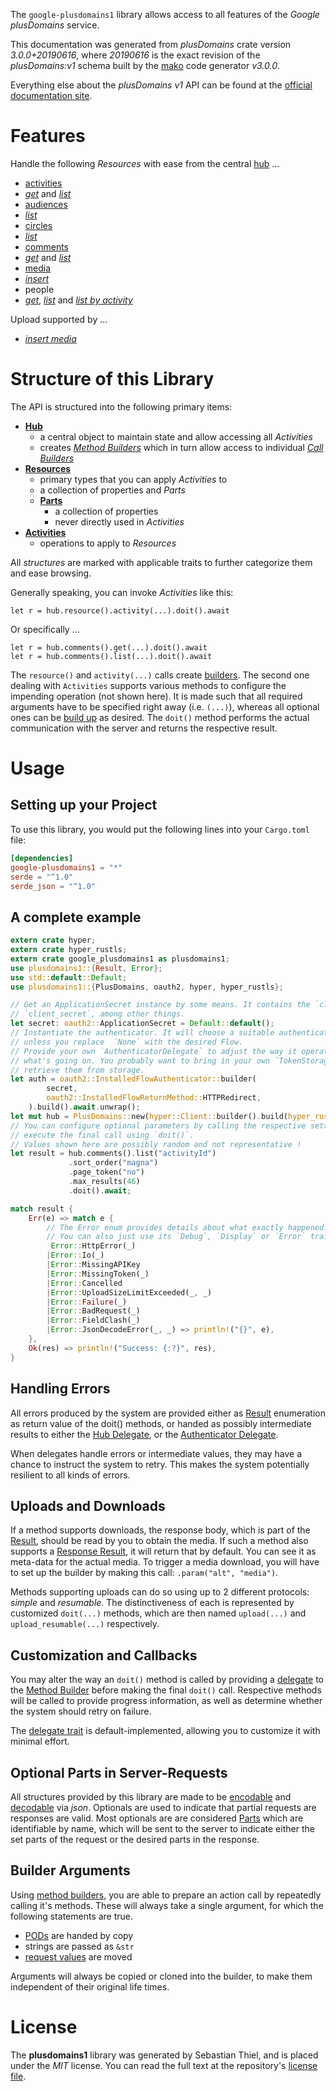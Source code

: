 <!---
DO NOT EDIT !
This file was generated automatically from 'src/mako/api/README.md.mako'
DO NOT EDIT !
-->
The `google-plusdomains1` library allows access to all features of the *Google plusDomains* service.

This documentation was generated from *plusDomains* crate version *3.0.0+20190616*, where *20190616* is the exact revision of the *plusDomains:v1* schema built by the [mako](http://www.makotemplates.org/) code generator *v3.0.0*.

Everything else about the *plusDomains* *v1* API can be found at the
[official documentation site](https://developers.google.com/+/domains/).
# Features

Handle the following *Resources* with ease from the central [hub](https://docs.rs/google-plusdomains1/3.0.0+20190616/google_plusdomains1/PlusDomains) ... 

* [activities](https://docs.rs/google-plusdomains1/3.0.0+20190616/google_plusdomains1/api::Activity)
 * [*get*](https://docs.rs/google-plusdomains1/3.0.0+20190616/google_plusdomains1/api::ActivityGetCall) and [*list*](https://docs.rs/google-plusdomains1/3.0.0+20190616/google_plusdomains1/api::ActivityListCall)
* [audiences](https://docs.rs/google-plusdomains1/3.0.0+20190616/google_plusdomains1/api::Audience)
 * [*list*](https://docs.rs/google-plusdomains1/3.0.0+20190616/google_plusdomains1/api::AudienceListCall)
* [circles](https://docs.rs/google-plusdomains1/3.0.0+20190616/google_plusdomains1/api::Circle)
 * [*list*](https://docs.rs/google-plusdomains1/3.0.0+20190616/google_plusdomains1/api::CircleListCall)
* [comments](https://docs.rs/google-plusdomains1/3.0.0+20190616/google_plusdomains1/api::Comment)
 * [*get*](https://docs.rs/google-plusdomains1/3.0.0+20190616/google_plusdomains1/api::CommentGetCall) and [*list*](https://docs.rs/google-plusdomains1/3.0.0+20190616/google_plusdomains1/api::CommentListCall)
* [media](https://docs.rs/google-plusdomains1/3.0.0+20190616/google_plusdomains1/api::Media)
 * [*insert*](https://docs.rs/google-plusdomains1/3.0.0+20190616/google_plusdomains1/api::MediaInsertCall)
* people
 * [*get*](https://docs.rs/google-plusdomains1/3.0.0+20190616/google_plusdomains1/api::PeopleGetCall), [*list*](https://docs.rs/google-plusdomains1/3.0.0+20190616/google_plusdomains1/api::PeopleListCall) and [*list by activity*](https://docs.rs/google-plusdomains1/3.0.0+20190616/google_plusdomains1/api::PeopleListByActivityCall)


Upload supported by ...

* [*insert media*](https://docs.rs/google-plusdomains1/3.0.0+20190616/google_plusdomains1/api::MediaInsertCall)



# Structure of this Library

The API is structured into the following primary items:

* **[Hub](https://docs.rs/google-plusdomains1/3.0.0+20190616/google_plusdomains1/PlusDomains)**
    * a central object to maintain state and allow accessing all *Activities*
    * creates [*Method Builders*](https://docs.rs/google-plusdomains1/3.0.0+20190616/google_plusdomains1/client::MethodsBuilder) which in turn
      allow access to individual [*Call Builders*](https://docs.rs/google-plusdomains1/3.0.0+20190616/google_plusdomains1/client::CallBuilder)
* **[Resources](https://docs.rs/google-plusdomains1/3.0.0+20190616/google_plusdomains1/client::Resource)**
    * primary types that you can apply *Activities* to
    * a collection of properties and *Parts*
    * **[Parts](https://docs.rs/google-plusdomains1/3.0.0+20190616/google_plusdomains1/client::Part)**
        * a collection of properties
        * never directly used in *Activities*
* **[Activities](https://docs.rs/google-plusdomains1/3.0.0+20190616/google_plusdomains1/client::CallBuilder)**
    * operations to apply to *Resources*

All *structures* are marked with applicable traits to further categorize them and ease browsing.

Generally speaking, you can invoke *Activities* like this:

```Rust,ignore
let r = hub.resource().activity(...).doit().await
```

Or specifically ...

```ignore
let r = hub.comments().get(...).doit().await
let r = hub.comments().list(...).doit().await
```

The `resource()` and `activity(...)` calls create [builders][builder-pattern]. The second one dealing with `Activities` 
supports various methods to configure the impending operation (not shown here). It is made such that all required arguments have to be 
specified right away (i.e. `(...)`), whereas all optional ones can be [build up][builder-pattern] as desired.
The `doit()` method performs the actual communication with the server and returns the respective result.

# Usage

## Setting up your Project

To use this library, you would put the following lines into your `Cargo.toml` file:

```toml
[dependencies]
google-plusdomains1 = "*"
serde = "^1.0"
serde_json = "^1.0"
```

## A complete example

```Rust
extern crate hyper;
extern crate hyper_rustls;
extern crate google_plusdomains1 as plusdomains1;
use plusdomains1::{Result, Error};
use std::default::Default;
use plusdomains1::{PlusDomains, oauth2, hyper, hyper_rustls};

// Get an ApplicationSecret instance by some means. It contains the `client_id` and 
// `client_secret`, among other things.
let secret: oauth2::ApplicationSecret = Default::default();
// Instantiate the authenticator. It will choose a suitable authentication flow for you, 
// unless you replace  `None` with the desired Flow.
// Provide your own `AuthenticatorDelegate` to adjust the way it operates and get feedback about 
// what's going on. You probably want to bring in your own `TokenStorage` to persist tokens and
// retrieve them from storage.
let auth = oauth2::InstalledFlowAuthenticator::builder(
        secret,
        oauth2::InstalledFlowReturnMethod::HTTPRedirect,
    ).build().await.unwrap();
let mut hub = PlusDomains::new(hyper::Client::builder().build(hyper_rustls::HttpsConnector::with_native_roots()), auth);
// You can configure optional parameters by calling the respective setters at will, and
// execute the final call using `doit()`.
// Values shown here are possibly random and not representative !
let result = hub.comments().list("activityId")
             .sort_order("magna")
             .page_token("no")
             .max_results(46)
             .doit().await;

match result {
    Err(e) => match e {
        // The Error enum provides details about what exactly happened.
        // You can also just use its `Debug`, `Display` or `Error` traits
         Error::HttpError(_)
        |Error::Io(_)
        |Error::MissingAPIKey
        |Error::MissingToken(_)
        |Error::Cancelled
        |Error::UploadSizeLimitExceeded(_, _)
        |Error::Failure(_)
        |Error::BadRequest(_)
        |Error::FieldClash(_)
        |Error::JsonDecodeError(_, _) => println!("{}", e),
    },
    Ok(res) => println!("Success: {:?}", res),
}

```
## Handling Errors

All errors produced by the system are provided either as [Result](https://docs.rs/google-plusdomains1/3.0.0+20190616/google_plusdomains1/client::Result) enumeration as return value of
the doit() methods, or handed as possibly intermediate results to either the 
[Hub Delegate](https://docs.rs/google-plusdomains1/3.0.0+20190616/google_plusdomains1/client::Delegate), or the [Authenticator Delegate](https://docs.rs/yup-oauth2/*/yup_oauth2/trait.AuthenticatorDelegate.html).

When delegates handle errors or intermediate values, they may have a chance to instruct the system to retry. This 
makes the system potentially resilient to all kinds of errors.

## Uploads and Downloads
If a method supports downloads, the response body, which is part of the [Result](https://docs.rs/google-plusdomains1/3.0.0+20190616/google_plusdomains1/client::Result), should be
read by you to obtain the media.
If such a method also supports a [Response Result](https://docs.rs/google-plusdomains1/3.0.0+20190616/google_plusdomains1/client::ResponseResult), it will return that by default.
You can see it as meta-data for the actual media. To trigger a media download, you will have to set up the builder by making
this call: `.param("alt", "media")`.

Methods supporting uploads can do so using up to 2 different protocols: 
*simple* and *resumable*. The distinctiveness of each is represented by customized 
`doit(...)` methods, which are then named `upload(...)` and `upload_resumable(...)` respectively.

## Customization and Callbacks

You may alter the way an `doit()` method is called by providing a [delegate](https://docs.rs/google-plusdomains1/3.0.0+20190616/google_plusdomains1/client::Delegate) to the 
[Method Builder](https://docs.rs/google-plusdomains1/3.0.0+20190616/google_plusdomains1/client::CallBuilder) before making the final `doit()` call. 
Respective methods will be called to provide progress information, as well as determine whether the system should 
retry on failure.

The [delegate trait](https://docs.rs/google-plusdomains1/3.0.0+20190616/google_plusdomains1/client::Delegate) is default-implemented, allowing you to customize it with minimal effort.

## Optional Parts in Server-Requests

All structures provided by this library are made to be [encodable](https://docs.rs/google-plusdomains1/3.0.0+20190616/google_plusdomains1/client::RequestValue) and 
[decodable](https://docs.rs/google-plusdomains1/3.0.0+20190616/google_plusdomains1/client::ResponseResult) via *json*. Optionals are used to indicate that partial requests are responses 
are valid.
Most optionals are are considered [Parts](https://docs.rs/google-plusdomains1/3.0.0+20190616/google_plusdomains1/client::Part) which are identifiable by name, which will be sent to 
the server to indicate either the set parts of the request or the desired parts in the response.

## Builder Arguments

Using [method builders](https://docs.rs/google-plusdomains1/3.0.0+20190616/google_plusdomains1/client::CallBuilder), you are able to prepare an action call by repeatedly calling it's methods.
These will always take a single argument, for which the following statements are true.

* [PODs][wiki-pod] are handed by copy
* strings are passed as `&str`
* [request values](https://docs.rs/google-plusdomains1/3.0.0+20190616/google_plusdomains1/client::RequestValue) are moved

Arguments will always be copied or cloned into the builder, to make them independent of their original life times.

[wiki-pod]: http://en.wikipedia.org/wiki/Plain_old_data_structure
[builder-pattern]: http://en.wikipedia.org/wiki/Builder_pattern
[google-go-api]: https://github.com/google/google-api-go-client

# License
The **plusdomains1** library was generated by Sebastian Thiel, and is placed 
under the *MIT* license.
You can read the full text at the repository's [license file][repo-license].

[repo-license]: https://github.com/Byron/google-apis-rsblob/main/LICENSE.md

